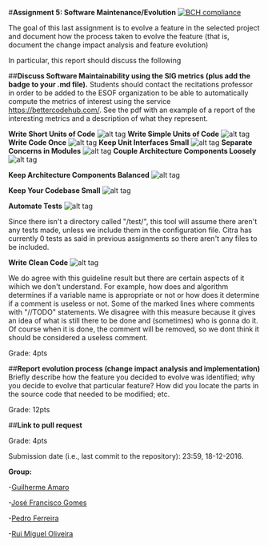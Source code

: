#**Assignment 5: Software Maintenance/Evolution**
[![BCH compliance](https://bettercodehub.com/edge/badge/ruimoliveira/citra)](https://bettercodehub.com)

The goal of this last assignment is to evolve a feature in the selected project and document how the process taken to evolve the feature (that is, document the change impact analysis and feature evolution)

In particular, this report should discuss the following

##**Discuss Software Maintainability using the SIG metrics (plus add the badge to your .md file).**
Students should contact the recitations professor in order to be added to the ESOF organization to be able to automatically compute the metrics of interest using the service https://bettercodehub.com/. 
See the pdf with an example of a report of the interesting metrics and a description of what they represent. 

**Write Short Units of Code**
![alt tag](http://icecream.me/uploads/2439771fc8bbb7c4ee0e624c6de49379.png)
**Write Simple Units of Code**
![alt tag](http://icecream.me/uploads/dee6c584c04681b7430ce5e2ebfed6af.png)
**Write Code Once**
![alt tag](http://icecream.me/uploads/d6adb4c813d0fb5804b34616c0405c2e.png)
**Keep Unit Interfaces Small**
![alt tag](http://icecream.me/uploads/d8e1c1837eac716afed48c715fbcf22c.png)
**Separate Concerns in Modules**
![alt tag](http://icecream.me/uploads/b638bf71ef433547c98189d286bf70a4.png)
**Couple Architecture Components Loosely**
![alt tag](http://icecream.me/uploads/9cad7ee9cc1f7c48e0588e5be9ed9a93.png)

**Keep Architecture Components Balanced**
![alt tag](http://icecream.me/uploads/6be4a21baf42cbe198e878a61bdd251b.png)

**Keep Your Codebase Small**
![alt tag](http://icecream.me/uploads/dcf687344483c3f60981ac2f802d32cf.png)

**Automate Tests**
![alt tag](http://icecream.me/uploads/73f2cc85840f5ade5f5da84688cab1b6.png)

Since there isn't a directory called "/test/", this tool will assume there aren't any tests made, unless we include them in the configuration file. Citra has currently 0 tests as said in previous assignments so there aren't any files to be included.

**Write Clean Code**
![alt tag](http://icecream.me/uploads/89f79fc483a9a9b3c3b1de7fc46d409e.png)

We do agree with this guideline result but there are certain aspects of it wihich we don't understand. For example, how does and algorithm determines if a variable name is appropriate or not or how does it determine if a comment is useless or not. Some of the marked lines where comments with "//TODO" statements. We disagree with this measure because it gives an idea of what is still there to be done and (sometimes) who is gonna do it. Of course when it is done, the comment will be removed, so we dont think it should be considered a useless comment.

Grade: 4pts

##**Report evolution process (change impact analysis and implementation)**
Briefly describe how the feature you decided to evolve was identified; why you decide to evolve that particular feature? How did you locate the parts in the source code that needed to be modified; etc.  

Grade: 12pts

##**Link to pull request**

Grade: 4pts

Submission date (i.e., last commit to the repository): 23:59, 18-12-2016.

**Group:**

 -[Guilherme Amaro](https://github.com/PORShoterxx)

 -[José Francisco Gomes](https://github.com/teresa-Guilherme/)

 -[Pedro Ferreira](https://github.com/pedrof81)

 -[Rui Miguel Oliveira](https://github.com/ruimoliveira)
